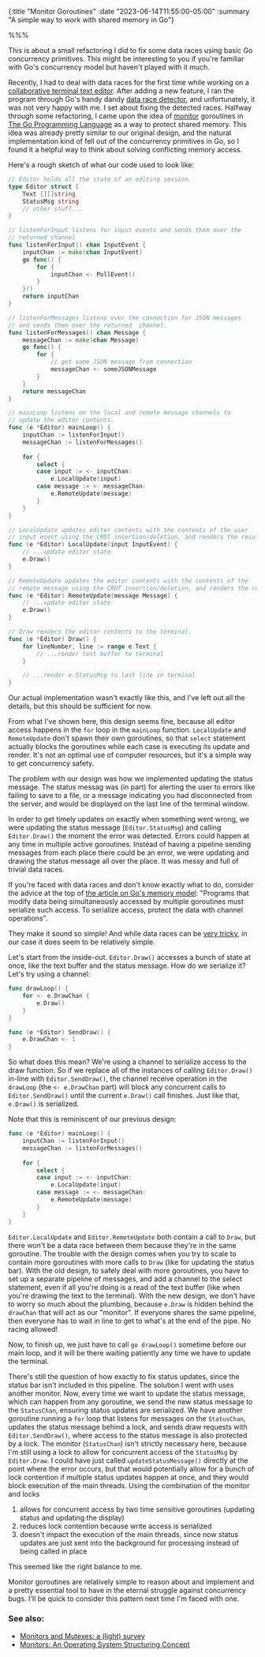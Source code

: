 {:title "Monitor Goroutines"
:date "2023-06-14T11:55:00-05:00"
:summary "A simple way to work with shared memory in Go"}

%%%

This is about a small refactoring I did to fix some data races using basic Go concurrency primitives. This might be interesting to you if you're familiar with Go's concurrency model but haven't played with it much.

Recently, I had to deal with data races for the first time while working on a [collaborative terminal text editor](https://github.com/burntcarrot/pairpad). After adding a new feature, I ran the program through Go's handy dandy [data race detector](https://go.dev/doc/articles/race_detector), and unfortunately, it was not very happy with me. I set about fixing the detected races. Halfway through some refactoring, I came upon the idea of [monitor](https://en.wikipedia.org/wiki/Monitor_(synchronization)) goroutines in [The Go Programming Language](https://gopl.io) as a way to protect shared memory. This idea was already pretty similar to our original design, and the natural implementation kind of fell out of the concurrency primitives in Go, so I found it a helpful way to think about solving conflicting memory access.

Here's a rough sketch of what our code used to look like:
```go
// Editor holds all the state of an editing session.
type Editor struct {
	Text [][]string
	StatusMsg string
	// other stuff...
}

// listenForInput listens for input events and sends them over the
// returned channel
func listenForInput() chan InputEvent {
	inputChan := make(chan InputEvent)
	go func() {
		for {
			inputChan <- PollEvent()
		}
	}()
	return inputChan
}

// listenForMessages listens over the connection for JSON messages
// and sends them over the returned  channel.
func listenForMessages() chan Message {
	messageChan := make(chan Message)
	go func() {
		for {
			// get some JSON message from connection
			messageChan <- someJSONMessage
		}
	}
	return messageChan
}

// mainLoop listens on the local and remote message channels to
// update the editor contents.
func (e *Editor) mainLoop() {
	inputChan := listenForInput()
	messageChan := listenForMessages()
	
	for {
		select {
		case input := <- inputChan:
			e.LocalUpdate(input)
		case message := <- messageChan:
			e.RemoteUpdate(message)	
		}
	}
}

// LocalUpdate updates editor contents with the contents of the user
// input event using the CRDT insertion/deletion, and renders the result.
func (e *Editor) LocalUpdate(input InputEvent) {
	// ...update editor state
	e.Draw()
}

// RemoteUpdate updates the editor contents with the contents of the
// remote message using the CRDT insertion/deletion, and renders the result.
func (e *Editor) RemoteUpdate(message Message) {
	// ...update editor state
	e.Draw()
}

// Draw renders the editor contents to the terminal.
func (e *Editor) Draw() {
	for lineNumber, line := range e.Text {
		// ...render text buffer to terminal
	}

	// ...render e.StatusMsg to last line in terminal
}
```

Our actual implementation wasn't exactly like this, and I've left out all the details, but this should be sufficient for now. 

From what I've shown here, this design seems fine, because all editor access happens in the `for` loop in the `mainLoop` function. `LocalUpdate` and `RemoteUpdate` don't spawn their own goroutines, so that `select` statement actually blocks the goroutines while each case is executing its update and render. It's not an optimal use of computer resources, but it's a simple way to get concurrency safety.

The problem with our design was how we implemented updating the status message. The status messag was (in part) for alerting the user to errors like failing to save to a file, or a message indicating you had disconnected from the server, and would be displayed on the last line of the terminal window.

In order to get timely updates on exactly when something went wrong, we were updating the status message (`Editor.StatusMsg`)  and calling `Editor.Draw()` the moment the error was detected. Errors could happen at any time in multiple active goroutines. Instead of having a pipeline sending messages from each place there could be an error, we were updating and drawing the status message all over the place. It was messy and full of trivial data races.

If you're faced with data races and don't know exactly what to do, consider the advice at the top of [the article on Go's memory model](https://go.dev/ref/mem): "Programs that modify data being simultaneously accessed by multiple goroutines must serialize such access. To serialize access, protect the data with channel operations".

They make it sound so simple! And while data races can be [very tricky]([uber](https://www.uber.com/en-MX/blog/data-race-patterns-in-go/)), in our case it does seem to be relatively simple.

Let's start from the inside-out. `Editor.Draw()` accesses a bunch of state at once, like the text buffer and the status message. How do we serialize it? Let's try using a channel:

```go
func drawLoop() {
	for <- e.DrawChan {
		e.Draw()
	}
}

func (e *Editor) SendDraw() {
	e.DrawChan <- 1
}
```

So what does this mean? We're using a channel to serialize access to the draw function. So if we replace all of the instances of calling `Editor.Draw()` in-line with `Editor.SendDraw()`, the channel receive operation in the `drawLoop` (the `<- e.DrawChan` part) will block any concurrent calls to `Editor.SendDraw()` until the current `e.Draw()` call finishes. Just like that, `e.Draw()` is serialized.

Note that this is reminiscent of our previous design: 

```go
func (e *Editor) mainLoop() {
	inputChan := listenForInput()
	messageChan := listenForMessages()
	
	for {
		select {
		case input := <- inputChan:
			e.LocalUpdate(input)
		case message := <- messageChan:
			e.RemoteUpdate(message)	
		}
	}
}
```

`Editor.LocalUpdate` and `Editor.RemoteUpdate` both contain a call to `Draw`, but there won't be a data race between them because they're in the same goroutine. The trouble with the design comes when you try to scale to contain more goroutines with more calls to `Draw` (like for updating the status bar). With the old design, to safely deal with more goroutines, you have to set up a separate pipeline of messages, and add a channel to the select statement, even if all you're doing is a read of the text buffer (like when you're drawing the text to the terminal). With the new design, we don't have to worry so much about the plumbing, because `e.Draw` is hidden behind the `drawChan` that will act as our "monitor". If everyone shares the same pipeline, then everyone has to wait in line to get to what's at the end of the pipe. No racing allowed!

Now, to finish up, we just have to call `go drawLoop()` sometime before our main loop, and it will be there waiting patiently any time we have to update the terminal.

There's still the question of how exactly to fix status updates, since the status bar isn't included in this pipeline. The solution I went with uses another monitor. Now, every time we want to update the status message, which can happen from any goroutine, we send the new status message to the `StatusChan`, ensuring status updates are serialized. We have another goroutine running a `for` loop that listens for messages on the `StatusChan`, updates the status message behind a lock, and sends draw requests with `Editor.SendDraw()`, where access to the status message is also protected by a lock. The monitor (`StatusChan`) isn't strictly necessary here, because I'm still using a lock to allow for concurrent access of the `StatusMsg` by `Editor.Draw`. I could have just called `updateStatusMessage()` directly at the point where the error occurs, but that would potentially allow for a bunch of lock contention if multiple status updates happen at once, and they would block execution of the main threads. Using the combination of the monitor and locks
1. allows for concurrent access by two time sensitive goroutines (updating status and updating the display)
2. reduces lock contention because write access is serialized
3. doesn't impact the execution of the main threads, since now status updates are just sent into the background for processing instead of being called in place

This seemed like the right balance to me.

Monitor goroutines are relatively simple to reason about and implement and a pretty essential tool to have in the eternal struggle against concurrency bugs. I'll be quick to consider this pattern next time I'm faced with one.

### See also:
- [Monitors and Mutexes: a (light) survey](https://medium.com/dm03514-tech-blog/golang-monitors-and-mutexes-a-light-survey-84f04f9b7c09)
- [Monitors: An Operating System Structuring Concept](https://dl.acm.org/doi/pdf/10.1145/355620.361161)

